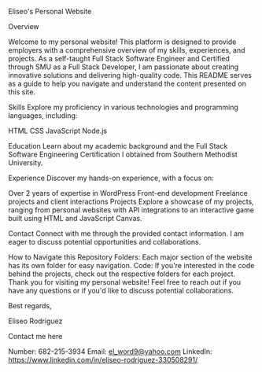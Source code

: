 Eliseo's Personal Website

Overview

Welcome to my personal website! This platform is designed to provide employers with a comprehensive overview of my skills, experiences, and projects. As a self-taught Full Stack Software Engineer and Certified through SMU as a Full Stack Developer,
I am passionate about creating innovative solutions and delivering high-quality code. This README serves as a guide to help you navigate and understand the content presented on this site.

 
Skills
Explore my proficiency in various technologies and programming languages, including:

HTML
CSS
JavaScript
Node.js

Education
Learn about my academic background and the Full Stack Software Engineering Certification I obtained from Southern Methodist University.

Experience
Discover my hands-on experience, with a focus on:

Over 2 years of expertise in WordPress
Front-end development
Freelance projects and client interactions
Projects
Explore a showcase of my projects, ranging from personal websites with API integrations to an interactive game built using HTML and JavaScript Canvas.

Contact
Connect with me through the provided contact information. I am eager to discuss potential opportunities and collaborations.

How to Navigate this Repository
Folders: Each major section of the website has its own folder for easy navigation.
Code: If you're interested in the code behind the projects, check out the respective folders for each project.
Thank you for visiting my personal website! Feel free to reach out if you have any questions or if you'd like to discuss potential collaborations.

Best regards,

Eliseo Rodriguez


Contact me here

Number: 682-215-3934
Email: el_word9@yahoo.com
LinkedIn: https://www.linkedin.com/in/eliseo-rodriguez-330508291/
